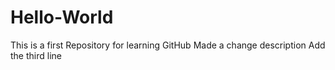 # Hello-World
This is a first Repository for learning GitHub
Made a change description
Add the third line

